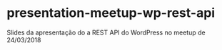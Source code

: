 # presentation-meetup-wp-rest-api
Slides da apresentação do a REST API do WordPress no meetup de 24/03/2018
